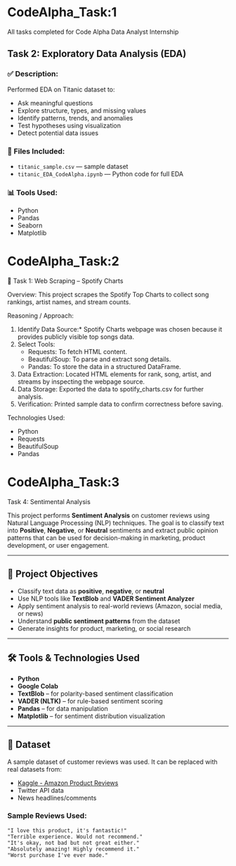 # CodeAlpha_Task:1
All tasks completed for Code Alpha Data Analyst Internship
## Task 2: Exploratory Data Analysis (EDA)

### ✅ Description:
Performed EDA on Titanic dataset to:
- Ask meaningful questions
- Explore structure, types, and missing values
- Identify patterns, trends, and anomalies
- Test hypotheses using visualization
- Detect potential data issues

### 📂 Files Included:
- `titanic_sample.csv` — sample dataset
- `titanic_EDA_CodeAlpha.ipynb` — Python code for full EDA

### 📊 Tools Used:
- Python
- Pandas
- Seaborn
- Matplotlib



# CodeAlpha_Task:2
📂 Task 1: Web Scraping – Spotify Charts

Overview: 
This project scrapes the Spotify Top Charts to collect song rankings, artist names, and stream counts.

Reasoning / Approach:  
1. Identify Data Source:* Spotify Charts webpage was chosen because it provides publicly visible top songs data.  
2. Select Tools:
   - Requests: To fetch HTML content.  
   - BeautifulSoup: To parse and extract song details.  
   - Pandas: To store the data in a structured DataFrame.  
3. Data Extraction: Located HTML elements for rank, song, artist, and streams by inspecting the webpage source.  
4. Data Storage: Exported the data to spotify_charts.csv for further analysis.  
5. Verification: Printed sample data to confirm correctness before saving.

Technologies Used:
- Python  
- Requests  
- BeautifulSoup  
- Pandas  

# CodeAlpha_Task:3
Task 4: Sentimental Analysis 

This project performs **Sentiment Analysis** on customer reviews using Natural Language Processing (NLP) techniques. The goal is to classify text into **Positive**, **Negative**, or **Neutral** sentiments and extract public opinion patterns that can be used for decision-making in marketing, product development, or user engagement.

---

## 📌 Project Objectives

- Classify text data as **positive**, **negative**, or **neutral**
- Use NLP tools like **TextBlob** and **VADER Sentiment Analyzer**
- Apply sentiment analysis to real-world reviews (Amazon, social media, or news)
- Understand **public sentiment patterns** from the dataset
- Generate insights for product, marketing, or social research

---

## 🛠️ Tools & Technologies Used

- **Python**
- **Google Colab**
- **TextBlob** – for polarity-based sentiment classification
- **VADER (NLTK)** – for rule-based sentiment scoring
- **Pandas** – for data manipulation
- **Matplotlib** – for sentiment distribution visualization

---

## 📂 Dataset

A sample dataset of customer reviews was used. It can be replaced with real datasets from:
- [Kaggle - Amazon Product Reviews](https://www.kaggle.com/datasets/datafiniti/consumer-reviews-of-amazon-products)
- Twitter API data
- News headlines/comments

### Sample Reviews Used:
```text
"I love this product, it's fantastic!"
"Terrible experience. Would not recommend."
"It's okay, not bad but not great either."
"Absolutely amazing! Highly recommend it."
"Worst purchase I've ever made."

